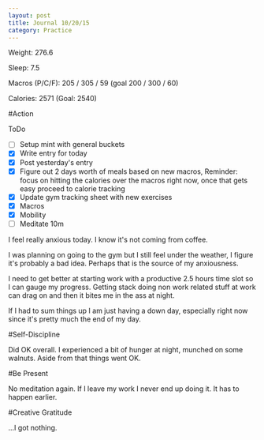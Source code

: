 ```yaml
---
layout: post
title: Journal 10/20/15
category: Practice
---
```


Weight: 276.6

Sleep: 7.5

Macros (P/C/F): 205 / 305 / 59 (goal 200 / 300 / 60)

Calories: 2571 (Goal: 2540)

#Action

ToDo
- [ ] Setup mint with general buckets
- [x] Write entry for today
- [x] Post yesterday's entry
- [x] Figure out 2 days worth of meals based on new macros, Reminder: focus on hitting the calories over the macros right now, once that gets easy proceed to calorie tracking
- [x] Update gym tracking sheet with new exercises
- [x] Macros
- [x] Mobility
- [ ] Meditate 10m

I feel really anxious today. I know it's not coming from coffee. 

I was planning on going to the gym but I still feel under the weather, I figure it's probably a bad idea. Perhaps that is the source of my anxiousness.

I need to get better at starting work with a productive 2.5 hours time slot so I can gauge my progress. Getting stack doing non work related stuff at work can drag on and then it bites me in the ass at night.

If I had to sum things up I am just having a down day, especially right now since it's pretty much the end of my day.

#Self-Discipline

Did OK overall. I experienced a bit of hunger at night, munched on some walnuts. Aside from that things went OK.

#Be Present

No meditation again. If I leave my work I never end up doing it. It has to happen earlier.

#Creative Gratitude

...I got nothing.
